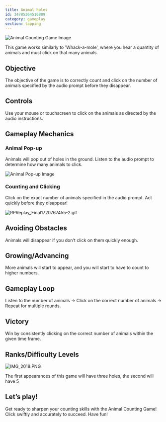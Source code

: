 ```yaml
---
title: Animal holes
id: 34785364516889
category: gameplay
section: tapping
---
```

![Animal Counting Game Image](https://help.studycat.com/hc/article_attachments/34829163309209)


This game works similarly to 'Whack\-a\-mole', where you hear a quantity of animals and must click on that many animals.


## Objective


The objective of the game is to correctly count and click on the number of animals specified by the audio prompt before they disappear.


## Controls


Use your mouse or touchscreen to click on the animals as directed by the audio instructions.


## Gameplay Mechanics


### Animal Pop\-up


Animals will pop out of holes in the ground. Listen to the audio prompt to determine how many animals to click.


![Animal Pop-up Image](https://help.studycat.com/hc/article_attachments/34829163315225)


### Counting and Clicking


Click on the exact number of animals specified in the audio prompt. Act quickly before they disappear!


![RPReplay_Final1720767455-2.gif](https://help.studycat.com/hc/article_attachments/34975029772825)


## Avoiding Obstacles


Animals will disappear if you don't click on them quickly enough.


## Growing/Advancing


More animals will start to appear, and you will start to have to count to higher numbers.


## Gameplay Loop


Listen to the number of animals \-\> Click on the correct number of animals \-\> Repeat for multiple rounds.


## Victory


Win by consistently clicking on the correct number of animals within the given time frame.


## Ranks/Difficulty Levels


![IMG_2018.PNG](https://help.studycat.com/hc/article_attachments/34829163311897)


The first appearances of this game will have three holes, the second will have 5


## Let’s play!


Get ready to sharpen your counting skills with the Animal Counting Game! Click swiftly and accurately to succeed. Have fun!

